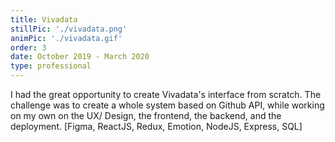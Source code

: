 ```yaml
---
title: Vivadata
stillPic: './vivadata.png'
animPic: './vivadata.gif'
order: 3
date: October 2019 - March 2020
type: professional
---
```


I had the great opportunity to create Vivadata's interface from scratch. The challenge was to create a whole system based on Github API, while working on my own on the UX/ Design, the frontend, the backend, and the deployment.
[Figma, ReactJS, Redux, Emotion, NodeJS, Express, SQL]

